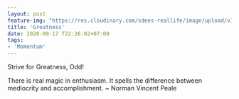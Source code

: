 ```yaml
---
layout: post
feature-img: "https://res.cloudinary.com/sdees-reallife/image/upload/v1555658919/sample_feature_img.png"
title: 'Greatness'
date: 2020-09-17 T22:26:02+07:00
tags:
- 'Momentum'
---
```

Strive for Greatness, Odd!

<i class="fa fa-child" style="color:plum"></i>

There is real magic in enthusiasm. It spells the difference between mediocrity and accomplishment. ~ Norman Vincent Peale
